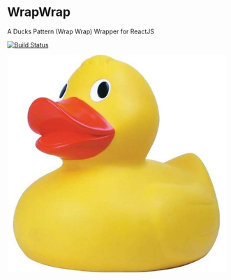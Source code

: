 # WrapWrap
A Ducks Pattern (Wrap Wrap) Wrapper for ReactJS

[![Build Status](https://travis-ci.org/odeum/wrapwrap.svg?branch=master)](https://travis-ci.org/odeum/wrapwrap)

<a href="https://github.com/odeum/wrapwrap">
  <img alt="WrapWrap" src="./wrapwrap.jpg" />
</a>


